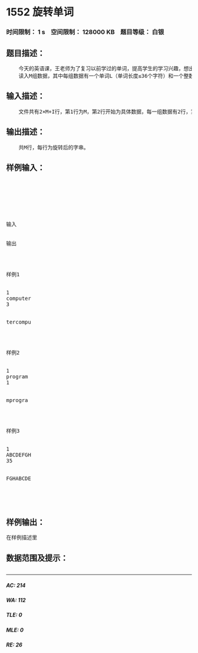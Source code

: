 # 1552 旋转单词   
### 时间限制： 1 s&nbsp;&nbsp;&nbsp;&nbsp;空间限制： 128000 KB&nbsp;&nbsp;&nbsp;&nbsp;题目等级： 白银  
## 题目描述：  

<pre>
    今天的英语课，王老师为了复习以前学过的单词，提高学生的学习兴趣，想出了一个主意：
    读入M组数据，其中每组数据有一个单词L（单词长度≤36个字符）和一个整数N(1≤N≤36)，从该单词最末位开始逐位移到单词的开头，如果还没达到N值，则再从末位开始移动，直到达N值为止，求移N位后的新单词。你能编程帮助贝贝最快完成任务吗？
</pre>
  
  
## 输入描述：  

<pre>
    文件共有2×M+I行，第1行为M，第2行开始为具体数据，每一组数据有2行，第1行字串L，第2行为N。
</pre>
  
  
## 输出描述：  

<pre>
    共M行，每行为旋转后的字串。
</pre>
  
  
## 样例输入：  

<pre>




 


输入


输出




样例1


1
computer
3


tercompu




样例2


1
program
1


mprogra




样例3


1
ABCDEFGH
35


FGHABCDE




</pre>
  
  
## 样例输出：  

<pre>
在样例描述里
</pre>
  
  
## 数据范围及提示：  

<pre>
</pre>
  
  
***  

##### AC: 214  
##### WA: 112  
##### TLE: 0  
##### MLE: 0  
##### RE: 26  

